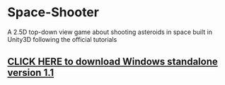 # Space-Shooter
A 2.5D top-down view game about shooting asteroids in space built in Unity3D following the official tutorials

## [CLICK HERE to download Windows standalone version 1.1](https://github.com/off99555/Space-Shooter/releases/download/v1.1/Space.Shooter.Windows.1.1.zip)
